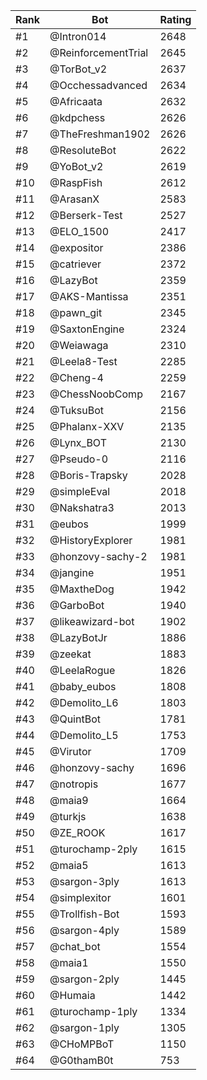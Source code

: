 Rank|Bot|Rating
---|---|---
#1|@Intron014|2648
#2|@ReinforcementTrial|2645
#3|@TorBot_v2|2637
#4|@Occhessadvanced|2634
#5|@Africaata|2632
#6|@kdpchess|2626
#7|@TheFreshman1902|2626
#8|@ResoluteBot|2622
#9|@YoBot_v2|2619
#10|@RaspFish|2612
#11|@ArasanX|2583
#12|@Berserk-Test|2527
#13|@ELO_1500|2417
#14|@expositor|2386
#15|@catriever|2372
#16|@LazyBot|2359
#17|@AKS-Mantissa|2351
#18|@pawn_git|2345
#19|@SaxtonEngine|2324
#20|@Weiawaga|2310
#21|@Leela8-Test|2285
#22|@Cheng-4|2259
#23|@ChessNoobComp|2167
#24|@TuksuBot|2156
#25|@Phalanx-XXV|2135
#26|@Lynx_BOT|2130
#27|@Pseudo-0|2116
#28|@Boris-Trapsky|2028
#29|@simpleEval|2018
#30|@Nakshatra3|2013
#31|@eubos|1999
#32|@HistoryExplorer|1981
#33|@honzovy-sachy-2|1981
#34|@jangine|1951
#35|@MaxtheDog|1942
#36|@GarboBot|1940
#37|@likeawizard-bot|1902
#38|@LazyBotJr|1886
#39|@zeekat|1883
#40|@LeelaRogue|1826
#41|@baby_eubos|1808
#42|@Demolito_L6|1803
#43|@QuintBot|1781
#44|@Demolito_L5|1753
#45|@Virutor|1709
#46|@honzovy-sachy|1696
#47|@notropis|1677
#48|@maia9|1664
#49|@turkjs|1638
#50|@ZE_ROOK|1617
#51|@turochamp-2ply|1615
#52|@maia5|1613
#53|@sargon-3ply|1613
#54|@simplexitor|1601
#55|@Trollfish-Bot|1593
#56|@sargon-4ply|1589
#57|@chat_bot|1554
#58|@maia1|1550
#59|@sargon-2ply|1445
#60|@Humaia|1442
#61|@turochamp-1ply|1334
#62|@sargon-1ply|1305
#63|@CHoMPBoT|1150
#64|@G0thamB0t|753
